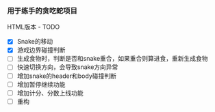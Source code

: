 ### 用于练手的贪吃蛇项目 
HTML版本 - TODO
- [x] Snake的移动
- [x] 游戏边界碰撞判断
- [ ] 生成食物时，判断是否和snake重合，如果重合则算进食，重新生成食物
- [ ] 快速切换方向，会导致snake方向异常
- [ ] 增加snake的header和body碰撞判断
- [ ] 增加暂停继续功能
- [ ] 增加计分、分数上线功能
- [ ] 重构